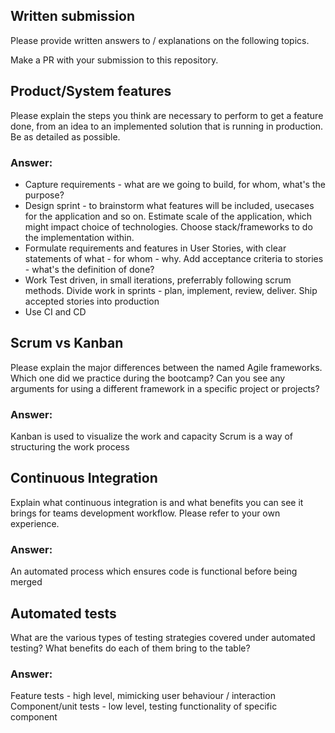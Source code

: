 ## Written submission
Please provide written answers to / explanations on the following topics.

Make a PR with your submission to this repository.

## Product/System features
Please explain the steps you think are necessary to perform to get a feature done, from an idea to an implemented solution that is running in production. Be as detailed as possible.

### Answer:

* Capture requirements - what are we going to build, for whom, what's the purpose?
* Design sprint - to brainstorm what features will be included, usecases for the application and so on. Estimate scale of the application, which might impact choice of technologies. Choose stack/frameworks to do the implementation within.
* Formulate requirements and features in User Stories, with clear statements of what - for whom - why. Add acceptance criteria to stories - what's the definition of done?
* Work Test driven, in small iterations, preferrably following scrum methods. Divide work in sprints - plan, implement, review, deliver. Ship accepted stories into production
* Use CI and CD

## Scrum vs Kanban
Please explain the major differences between the named Agile frameworks. Which one did we practice during the bootcamp? Can you see any arguments for using a different framework in a specific project or projects?

### Answer:
Kanban is used to visualize the work and capacity
Scrum is a way of structuring the work process

## Continuous Integration
Explain what continuous integration is and what benefits you can see it brings for teams development workflow. Please refer to your own experience.

### Answer:
An automated process which ensures code is functional before being merged

## Automated tests
What are the various types of testing strategies covered under automated testing? What benefits do each of them bring to the table?

### Answer:
Feature tests - high level, mimicking user behaviour / interaction
Component/unit tests - low level, testing functionality of specific component